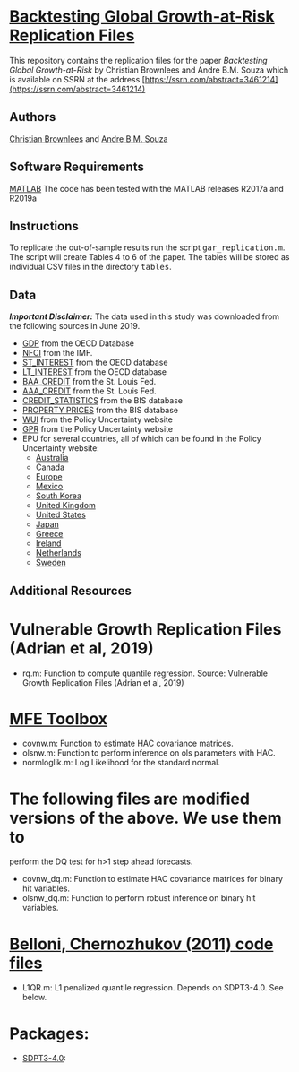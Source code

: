 
# [Backtesting Global Growth-at-Risk Replication Files](https://ssrn.com/abstract=3461214)

This repository contains the replication files for the paper <i>Backtesting Global Growth-at-Risk</i>
by Christian Brownlees and Andre B.M. Souza which is available on SSRN at the address
[https://ssrn.com/abstract=3461214](https://ssrn.com/abstract=3461214)

## Authors 
 [Christian Brownlees](http://www.econ.upf.edu/~cbrownlees/) and [Andre B.M. Souza](http://www.andrebmsouza.com)

## Software Requirements

[MATLAB](https://www.mathworks.com/) The code has been tested with the MATLAB releases R2017a and R2019a

## Instructions

To replicate the out-of-sample results run the script <tt>gar_replication.m</tt>.
The script will create Tables 4 to 6 of the paper. The tables will be stored as individual CSV files in the directory <tt>tables</tt>.

## Data

***Important Disclaimer:*** The data used in this study was downloaded from the following sources in June 2019.

 - [GDP](https://stats.oecd.org/sdmx-json/data/DP_LIVE/.QGDP.../OECD?contentType=csv&detail=code&separator=comma&csv-lang=en) from the OECD Database
 - [NFCI](https://www.imf.org/~/media/Files/Publications/GFSR/2017/October/chapter-3/csv-data/data-appendix.ashx?la=eni) from the IMF.
 - [ST_INTEREST](https://stats.oecd.org/sdmx-json/data/DP_LIVE/.STINT.../OECD?contentType=csv&detail=code&separator=comma&csv-lang=en) from the OECD database
 - [LT_INTEREST](https://stats.oecd.org/sdmx-json/data/DP_LIVE/.LTINT.../OECD?contentType=csv&detail=code&separator=comma&csv-lang=en) from the OECD database
 - [BAA_CREDIT](https://fred.stlouisfed.org/graph/fredgraph.csv?bgcolor=%23e1e9f0&chart_type=line&drp=0&fo=open%20sans&graph_bgcolor=%23ffffff&height=450&mode=fred&recession_bars=on&txtcolor=%23444444&ts=12&tts=12&width=1168&nt=0&thu=0&trc=0&show_legend=yes&show_axis_titles=yes&show_tooltip=yes&id=BAA10Y&scale=left&cosd=1986-01-02&coed=2019-10-15&line_color=%234572a7&link_values=false&line_style=solid&mark_type=none&mw=3&lw=2&ost=-99999&oet=99999&mma=0&fml=a&fq=Daily&fam=avg&fgst=lin&fgsnd=2009-06-01&line_index=1&transformation=lin&vintage_date=2019-10-17&revision_date=2019-10-17&nd=1986-01-02) from the St. Louis Fed.
 - [AAA_CREDIT](https://fred.stlouisfed.org/graph/fredgraph.csv?bgcolor=%23e1e9f0&chart_type=line&drp=0&fo=open%20sans&graph_bgcolor=%23ffffff&height=450&mode=fred&recession_bars=on&txtcolor=%23444444&ts=12&tts=12&width=1168&nt=0&thu=0&trc=0&show_legend=yes&show_axis_titles=yes&show_tooltip=yes&id=AAA10Y&scale=left&cosd=1983-01-03&coed=2019-10-15&line_color=%234572a7&link_values=false&line_style=solid&mark_type=none&mw=3&lw=2&ost=-99999&oet=99999&mma=0&fml=a&fq=Daily&fam=avg&fgst=lin&fgsnd=2009-06-01&line_index=1&transformation=lin&vintage_date=2019-10-17&revision_date=2019-10-17&nd=1983-01-03) from the St. Louis Fed.
 - [CREDIT_STATISTICS](https://www.bis.org/statistics/c_gaps/c_gaps.xlsx) from the BIS database
 - [PROPERTY PRICES](https://www.bis.org/statistics/pp/pp_detailed.xlsx)  from the BIS database
 - [WUI](https://www.policyuncertainty.com/media/WUI_Data.xlsx) from the Policy Uncertainty website
 - [GPR](https://www2.bc.edu/matteo-iacoviello/gpr_files/gpr_web_latest.xlsx) from the Policy Uncertainty website
 - EPU for several countries, all of which can be found in the Policy Uncertainty website: 
   * [Australia](https://www.policyuncertainty.com/media/Australia_Policy_Uncertainty_Data.xlsx)
   * [Canada](https://www.policyuncertainty.com/media/Canada_Policy_Uncertainty_Data.xlsx)
   * [Europe](https://www.policyuncertainty.com/media/Europe_Policy_Uncertainty_Data.xlsx)
   * [Mexico](https://www.policyuncertainty.com/media/Mexico_Policy_Uncertainty_Data.xlsx)
   * [South Korea](https://www.policyuncertainty.com/media/Korea_Policy_Uncertainty_Data.xlsx)
   * [United Kingdom](https://www.policyuncertainty.com/media/UK_Policy_Uncertainty_Data.xlsx)
   * [United States](https://www.policyuncertainty.com/media/US_Policy_Uncertainty_Data.xlsx)
   * [Japan](https://www.policyuncertainty.com/media/Japan_Policy_Uncertainty_Data.xlsx)
   * [Greece](https://www.policyuncertainty.com/media/HKKS_Greece_Policy_Uncertainty_Data.xlsx)
   * [Ireland](https://www.policyuncertainty.com/media/Ireland_Policy_Uncertainty_Data.xlsx)
   * [Netherlands](https://www.policyuncertainty.com/media/Netherlands_Policy_Uncertainty_Data.xlsx)
   * [Sweden](https://www.policyuncertainty.com/media/Sweden_Policy_Uncertainty_Data.xlsx)

## Additional Resources
 # Vulnerable Growth Replication Files (Adrian et al, 2019)
 - rq.m: Function to compute quantile regression. Source: Vulnerable Growth Replication Files (Adrian et al, 2019)

 # [MFE Toolbox](https://github.com/bashtage/mfe-toolbox)
 - covnw.m: Function to estimate HAC covariance matrices.
 - olsnw.m: Function to perform inference on ols parameters with HAC.
 - normloglik.m: Log Likelihood for the standard normal. 

 # The following files are modified versions of the above. We use them to 
 perform the DQ test for h>1 step ahead forecasts.
 - covnw_dq.m: Function to estimate HAC covariance matrices for binary hit variables.
 - olsnw_dq.m: Function to perform robust inference on binary hit variables.

 # [Belloni, Chernozhukov (2011) code files](https://faculty.fuqua.duke.edu/~abn5/belloni-software.html)
 - L1QR.m: L1 penalized quantile regression. Depends on SDPT3-4.0. See below.

 # Packages:
 - [SDPT3-4.0](https://github.com/sqlp/sdpt3): 
 

